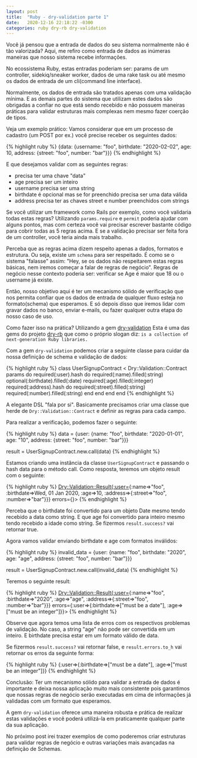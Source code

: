 ```yaml
---
layout: post
title:  "Ruby - dry-validation parte 1"
date:   2020-12-16 22:18:22 -0300
categories: ruby dry-rb dry-validation
---
```

Você já pensou que a entrada de dados do seu sistema normalmente não é tão valorizada?
Aqui, me refiro como entrada de dados as inúmeras maneiras que nosso sistema recebe informações.

No ecossistema Ruby, estas entradas poderiam ser: params de um controller, sidekiq/sneaker worker, dados de uma rake task ou até mesmo os dados de entrada de um cli(command line interface).

Normalmente, os dados de entrada são tratados apenas com uma validação mínima.
E as demais partes do sistema que utilizam estes dados são obrigadas a confiar no que está sendo recebido e não possuem maneiras práticas para validar estruturas mais complexas nem mesmo fazer coerção de tipos.

Veja um exemplo prático: Vamos considerar que em um processo de cadastro (um POST por ex.) você precise receber os seguintes dados:

{% highlight ruby %}
{data: {username: "foo", birthdate: "2020-02-02", age: 10, address: {street: "foo", number: "bar"}}}
{% endhighlight %}

E que desejamos validar com as seguintes regras:

- precisa ter uma chave "data"
- age precisa ser um inteiro
- username precisa ser uma string
- birthdate é opcional mas se for preenchido precisa ser uma data válida
- address precisa ter as chaves street e number preenchidos com strings

Se você utilizar um framework como Rails por exemplo, como você validaria todas estas regras?
Utilizando `params.require` e `permit` poderia ajudar com alguns pontos, mas com certeza você vai precisar escrever bastante código para cobrir todas as 5 regras acima. E se a validação precisar ser feita fora de um controller, você teria ainda mais trabalho.

Perceba que as regras acima dizem respeito apenas a dados, formatos e estrutura.
Ou seja, existe um `schema` para ser respeitado. É como se o sistema "falasse" assim: "Hey, se os dados não respeitarem estas regras básicas, nem iremos começar a falar de regras de negócio".
Regras de negócio nesse contexto poderia ser: verificar se Age é maior que 18 ou o username já existe.

Então, nosso objetivo aqui é ter um mecanismo sólido de verificação que nos permita confiar que os dados de entrada de qualquer fluxo esteja no formato(schema) que esperamos.
E só depois disso que iremos lidar com gravar dados no banco, enviar e-mails, ou fazer qualquer outra etapa do nosso caso de uso.

Como fazer isso na prática? Utilizando a gem [dry-validation][dry-validation-link]
Esta é uma das gems do projeto [dry-rb][dry-rb-link] que como o próprio slogan diz: `is a collection of next-generation Ruby libraries.`

Com a gem `dry-validation` podemos criar a seguinte classe para cuidar da nossa definição de schema e validação de dados:

{% highlight ruby %}
class UserSignupContract < Dry::Validation::Contract
  params do
    required(:user).hash do
      required(:name).filled(:string)
      optional(:birthdate).filled(:date)
      required(:age).filled(:integer)
      required(:address).hash do
        required(:street).filled(:string)
        required(:number).filled(:string)
      end
    end
  end
end
{% endhighlight %}

A elegante DSL "fala por si". Basicamente precisamos criar uma classe que herde de `Dry::Validation::Contract` e definir as regras para cada campo.

Para realizar a verificação, podemos fazer o seguinte:

{% highlight ruby %}
data = {user: {name: "foo", birthdate: "2020-01-01", age: "10", address: {street: "foo", number: "bar"}}}

result = UserSignupContract.new.call(data)
{% endhighlight %}

Estamos criando uma instância da classe `UserSignupContract` e passando o hash data para o método call.
Como resposta, teremos um objeto result com o seguinte:

{% highlight ruby %}
<Dry::Validation::Result{:user=>{:name=>"foo", :birthdate=>Wed, 01 Jan 2020, :age=>10, :address=>{:street=>"foo", :number=>"bar"}}} errors={}>
{% endhighlight %}

Perceba que o birthdate foi convertido para um objeto Date mesmo tendo recebido a data como string. E que age foi convertido para inteiro mesmo tendo recebido a idade como string.
Se fizermos `result.success?` vai retornar true.


Agora vamos validar enviando birthdate e age com formatos inválidos:


{% highlight ruby %}
invalid_data = {user: {name: "foo", birthdate: "2020", age: "age", address: {street: "foo", number: "bar"}}}

result = UserSignupContract.new.call(invalid_data)
{% endhighlight %}

Teremos o seguinte result:

{% highlight ruby %}
<Dry::Validation::Result{:user=>{:name=>"foo", :birthdate=>"2020", :age=>"age", :address=>{:street=>"foo", :number=>"bar"}}} errors={:user=>{:birthdate=>["must be a date"], :age=>["must be an integer"]}}>
{% endhighlight %}

Observe que agora temos uma lista de erros com os respectivos problemas de validação.
No caso, a string "age" não pode ser convertida em um inteiro. E birthdate precisa estar em um formato válido de data.

Se fizermos `result.success?` vai retornar false, e `result.errors.to_h` vai retornar os erros da seguinte forma:

{% highlight ruby %}
{:user=>{:birthdate=>["must be a date"], :age=>["must be an integer"]}}
{% endhighlight %}

Conclusão: Ter um mecanismo sólido para validar a entrada de dados é importante e deixa nossa aplicação muito mais consistente pois garantimos que nossas regras de negócio serão executadas em cima de informações já validadas com um formato que esperamos.

A gem `dry-validation` oferece uma maneira robusta e prática de realizar estas validações e você poderá utilizá-la em praticamente qualquer parte da sua aplicação.

No próximo post irei trazer exemplos de como poderemos criar estruturas para validar regras de negócio e outras variações mais avançadas na definição de Schemas.

[dry-validation-link]: https://dry-rb.org/gems/dry-validation/
[dry-rb-link]: https://dry-rb.org
